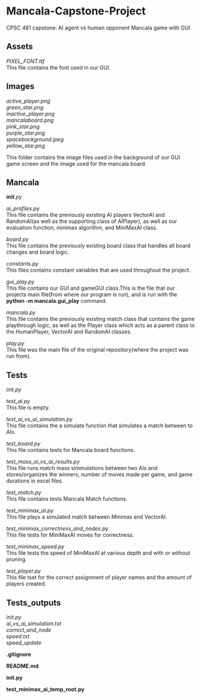 # Mancala-Capstone-Project
CPSC 481 capstone: AI agent vs human opponent Mancala game with GUI

## Assets  
*PIXEL_FONT.ttf*  
This file contains the font used in our GUI.

## Images
*active_player.png*  
*green_star.png*  
*inactive_player.png*  
*mancalaboard.png*  
*pink_star.png*  
*purple_star.png*  
*spacebackground.jpeg*  
*yellow_star.png*  

This folder contains the image files used in the background of our GUI game screen and the image used for the mancala board.

## Mancala  
*__init__.py*  

*ai_profiles.py*  
This file contains the previously existing AI players VectorAI and RandomAI(as well as the supporting class of AIPlayer), as well as our evaluation function, minimax algorithm, and MiniMaxAI class.  

*board.py*  
This file contains the previously existing board class that handles all board changes and board logic.  

*constants.py*  
This files contains constant variables that are used throughout the project.  

*gui_play.py*  
This file contains our GUI and gameGUI class.This is the file that our projects main file(from where our program is run), and is run with the **python -m mancala.gui_play** command.  

*mancala.py*  
This file contains the previously existing match class that contains the game playthrough logic, as well as the Player class which acts as a parent class to the HumanPlayer, VectorAI and RandomAI classes.  

*play.py*  
This file was the main file of the original repository(where the project was run from).

## Tests  
*_init_.py*  

*test_ai.py*  
This file is empty.  

*test_ai_vs_ai_simulation.py*  
This file contains the a simulate function that simulates a match between to AIs.  

*test_board.py*  
This file contains tests for Mancala board functions.  

*test_mass_ai_vs_ai_results.py*  
This file runs match mass simmulations between two AIs and stores/organizes the winners, number of moves made per game, and game durations in excel files.  

*test_match.py*  
This file contains tests Mancala Match functions.  

*test_minimax_ai.py*  
This file plays a simulated match between Minimax and VectorAI.  

*test_minimax_correctness_and_nodes.py*  
This file tests for MiniMaxAI moves for correctness.  

*test_minimax_speed.py*  
This file tests the speed of MiniMaxAI at various depth and with or without pruning.  

*test_player.py*  
This file tset for the correct assignment of player names and the amount of players created.

## Tests_outputs
*_init_.py*  
*ai_vs_ai_simulation.txt*  
*correct_and_node*  
*speed.txt*  
*speed_update*

**.gitignore**  

**README.md**  

**__init__.py**  

**test_minimax_ai_temp_root.py**  

